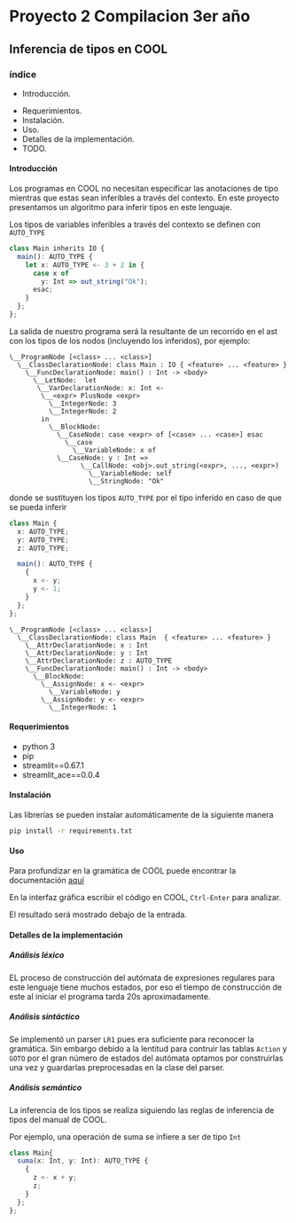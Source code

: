 # Proyecto 2 Compilacion 3er año

## Inferencia de tipos en COOL

### índice
  - Introducción.
  * Requerimientos.
  * Instalación.
  * Uso.
  * Detalles de la implementación.
  * TODO.

#### Introducción

Los programas en COOL no necesitan especificar las anotaciones de tipo mientras que estas sean inferibles a través del contexto. En este proyecto presentamos un algoritmo para inferir tipos en este lenguaje.

Los tipos de variables inferibles a través del contexto se definen con `AUTO_TYPE`

```typescript
class Main inherits IO {
  main(): AUTO_TYPE {
    let x: AUTO_TYPE <- 3 + 2 in {
      case x of
        y: Int => out_string("Ok");
      esac;
    }
  };
};
```

La salida de nuestro programa será la resultante de un recorrido en el ast con los tipos de los nodos (incluyendo los inferidos), por ejemplo:

```
\__ProgramNode [<class> ... <class>]
  \__ClassDeclarationNode: class Main : IO { <feature> ... <feature> }
    \__FuncDeclarationNode: main() : Int -> <body>
      \__LetNode:  let
       \__VarDeclarationNode: x: Int <-
        \__<expr> PlusNode <expr>
          \__IntegerNode: 3
          \__IntegerNode: 2
        in
          \__BlockNode:
            \__CaseNode: case <expr> of [<case> ... <case>] esac
              \__case
                \__VariableNode: x of
            \__CaseNode: y : Int =>
                  \__CallNode: <obj>.out_string(<expr>, ..., <expr>)
                    \__VariableNode: self
                    \__StringNode: "Ok"
```

donde se sustituyen los tipos `AUTO_TYPE` por el tipo inferido en caso de que se pueda inferir

```typescript
class Main {
  x: AUTO_TYPE;
  y: AUTO_TYPE;
  z: AUTO_TYPE;

  main(): AUTO_TYPE {
    {
      x <- y;
      y <- 1;
    }
  };
};
```

```
\__ProgramNode [<class> ... <class>]
  \__ClassDeclarationNode: class Main  { <feature> ... <feature> }
    \__AttrDeclarationNode: x : Int
    \__AttrDeclarationNode: y : Int
    \__AttrDeclarationNode: z : AUTO_TYPE
    \__FuncDeclarationNode: main() : Int -> <body>
      \__BlockNode:
        \__AssignNode: x <- <expr>
          \__VariableNode: y
        \__AssignNode: y <- <expr>
          \__IntegerNode: 1
```

#### Requerimientos
* python 3
* pip
* streamlit==0.67.1
* streamlit_ace==0.0.4

#### Instalación

Las librerías se pueden instalar automáticamente de la siguiente manera

```bash
pip install -r requirements.txt
```

#### Uso

Para profundizar en la gramática de COOL puede encontrar la documentación [aquí](data/cool-manual.pdf)

En la interfaz gráfica escribir el código en COOL, `Ctrl-Enter` para analizar.

El resultado será mostrado debajo de la entrada.

#### Detalles de la implementación

##### Análisis léxico
EL proceso de construcción del autómata de expresiones regulares para este lenguaje tiene muchos estados, por eso el tiempo de construcción de este al iniciar el programa tarda 20s aproximadamente.

##### Análisis sintáctico
Se implementó un parser `LR1` pues era suficiente para reconocer la gramática. Sin embargo debido a la lentitud para contruir las tablas `Action` y `GOTO` por el gran número de estados del autómata optamos por construirlas una vez y guardarlas preprocesadas en la clase del parser.

##### Análisis semántico

La inferencia de los tipos se realiza siguiendo las reglas de inferencia de tipos del manual de COOL.

Por ejemplo, una operación de suma se infiere a ser de tipo `Int`

```typescript
class Main{
  suma(x: Int, y: Int): AUTO_TYPE {
    {
      z <- x + y;
      z;
    }
  };
};
```

```

```
